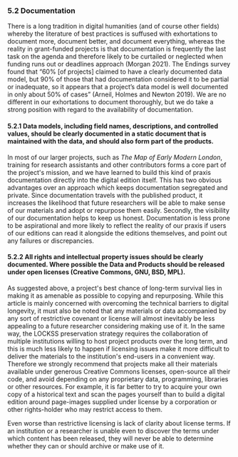 ### 5.2 Documentation 

There is a long tradition in digital humanities (and of course other fields) whereby the literature of best practices is suffused with exhortations to document more, document better, and document everything, whereas the reality in grant-funded projects is that documentation is frequently the last task on the agenda and therefore likely to be curtailed or neglected when funding runs out or deadlines approach (Morgan 2021). The Endings survey found that “60% [of projects] claimed to have a clearly documented data model, but 90% of those that had documentation considered it to be partial or inadequate, so it appears that a project’s data model is well documented in only about 50% of cases” (Arneil, Holmes and Newton 2019). We are no different in our exhortations to document thoroughly, but we do take a strong position with regard to the availability of documentation. 

#### 5.2.1 Data models, including field names, descriptions, and controlled values, should be clearly documented in a static document that is maintained with the data, and should also form part of the products.  

In most of our larger projects, such as _The Map of Early Modern London_, training for research assistants and other contributors forms a core part of the project's mission, and we have learned to build this kind of praxis documentation directly into the digital edition itself. This has two obvious advantages over an approach which keeps documentation segregated and private. Since documentation travels with the published product, it increases the likelihood that future researchers will be able to make sense of our materials and adopt or repurpose them easily. Secondly, the visibility of our documentation helps to keep us honest. Documentation is less prone to be aspirational and more likely to reflect the reality of our praxis if users of our editions can read it alongside the editions themselves, and point out any failures or discrepancies.

#### 5.2.2 All rights and intellectual property issues should be clearly documented. Where possible the Data and Products should be released under open licenses (Creative Commons, GNU, BSD, MPL). 

As suggested above, a project's best chance of long-term survival lies in making it as amenable as possible to copying and repurposing. While this article is mainly concerned with overcoming the technical barriers to digital longevity, it must also be noted that any materials or data accompanied by any sort of restrictive covenant or license will almost inevitably be less appealing to a future researcher considering making use of it. In the same way, the LOCKSS preservation strategy requires the collaboration of multiple institutions willing to host project products over the long term, and this is much less likely to happen if licensing issues make it more difficult to deliver the materials to the institution's end-users in a convenient way. Therefore we strongly recommend that projects make all their materials available under generous Creative Commons licenses, open-source all their code, and avoid depending on any proprietary data, programming, libraries or other resources. For example, it is far better to try to acquire your own copy of a historical text and scan the pages yourself than to build a digital edition around page-images supplied under license by a corporation or other rights-holder who may restrict access to them.

Even worse than restrictive licensing is lack of clarity about license terms. If an institution or a researcher is unable even to discover the terms under which content has been released, they will never be able to determine whether they can or should archive or make use of it.

